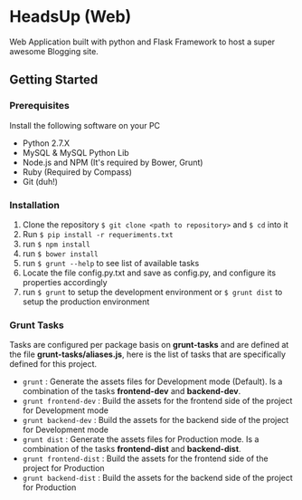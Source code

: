 # HeadsUp (Web)

Web Application built with python and Flask Framework to host a super awesome Blogging site.

## Getting Started

### Prerequisites

Install the following software on your PC

- Python 2.7.X
- MySQL & MySQL Python Lib
- Node.js and NPM (It's required by Bower, Grunt)
- Ruby (Required by Compass)
- Git (duh!)

### Installation 

1. Clone the repository `$ git clone <path to repository>` and `$ cd` into it
2. Run `$ pip install -r requeriments.txt`
3. run `$ npm install`
4. run `$ bower install`
5. run `$ grunt --help` to see list of available tasks
6. Locate the file config.py.txt and save as config.py, and configure its properties accordingly
7. run `$ grunt` to setup the development environment or `$ grunt dist` to setup the production environment

### Grunt Tasks
Tasks are configured per package basis on **grunt-tasks** and are defined at the file **grunt-tasks/aliases.js**, here is the list of tasks that are specifically defined for this project.

- `grunt` : Generate the assets files for Development mode (Default). Is a combination of the tasks **frontend-dev** and **backend-dev**.
- `grunt frontend-dev` : Build the assets for the frontend side of the project for Development mode
- `grunt backend-dev` : Build the assets for the backend side of the project for Development mode
- `grunt dist` : Generate the assets files for Production mode. Is a combination of the tasks **frontend-dist** and **backend-dist**.
- `grunt frontend-dist` : Build the assets for the frontend side of the project for Production
- `grunt backend-dist` : Build the assets for the backend side of the project for Production
